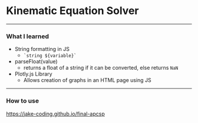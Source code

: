 # Kinematic Equation Solver
---------
### What I learned
* String formatting in JS
    * ``` `string ${variable}` ```
* parseFloat(value)
    * returns a float of a string if it can be converted, else returns `NaN`
* Plotly.js Library
    * Allows creation of graphs in an HTML page using JS
--------
### How to use
https://jake-coding.github.io/final-apcsp